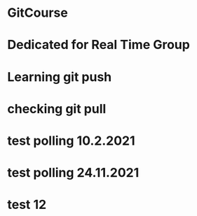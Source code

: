 # GitCourse
# Dedicated for Real Time Group
# Learning git push
# checking git pull
# test polling 10.2.2021
# test polling 24.11.2021    
# test 12

